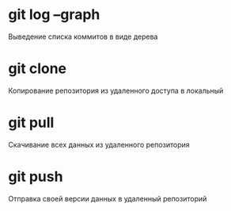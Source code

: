 # git log –graph  
 Выведение списка коммитов в виде дерева
# git clone
Копирование репозитория из удаленного доступа в локальный

# git pull
Скачивание всех данных из удаленного репозитория

# git push
Отправка своей версии данных в удаленный репозиторий